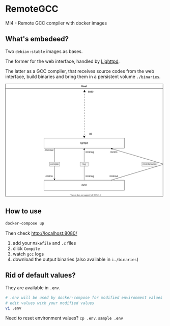 # RemoteGCC
MI4 - Remote GCC compiler with docker images

##  What's embedeed?

Two `debian:stable` images as bases.

The former for the web interface, handled by [Lighttpd](https://www.lighttpd.net/).

The latter as a GCC compiler, that receives source codes from the web interface, build binaries and bring them in a persistent volume `./binaries`.

![Conception schema](./Conception/conception.svg)

## How to use

```bash
docker-compose up
```

Then check [http://localhost:8080/](http://localhost:8080/)

1. add your `Makefile` and `.c` files
2. click `Compile`
3. watch `gcc` logs
4. download the output binaries (also available in `i./binaries`)

## Rid of default values?

They are available in `.env`.

```bash
# .env will be used by docker-compose for modified environment values
# edit values with your modified values
vi .env
```

Need to reset environment values? `cp .env.sample .env`
